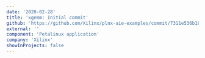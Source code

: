 ```yaml
---
date: '2020-02-28'
title: 'xgemm: Initial commit'
github: 'https://github.com/Xilinx/plnx-aie-examples/commit/7311e536b18814a11209e978ff19250c1c99b499'
external: ''
component: 'Petalinux application'
company: 'Xilinx'
showInProjects: false
---
```

